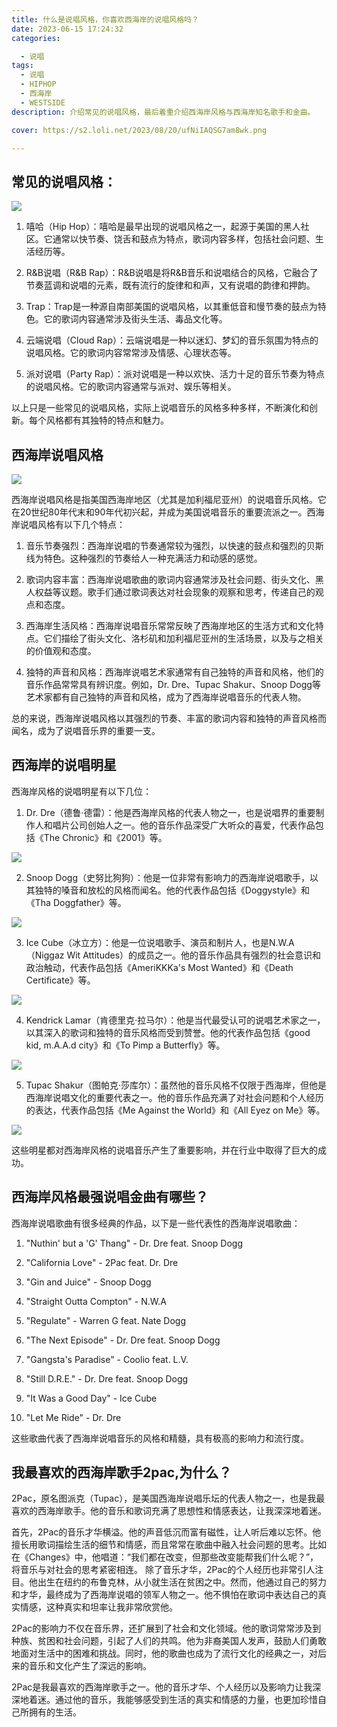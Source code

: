 ```yaml
---
title: 什么是说唱风格，你喜欢西海岸的说唱风格吗？
date: 2023-06-15 17:24:32
categories:

  - 说唱
tags:
  - 说唱
  - HIPHOP
  - 西海岸
  - WESTSIDE
description: 介绍常见的说唱风格，最后着重介绍西海岸风格与西海岸知名歌手和金曲。

cover: https://s2.loli.net/2023/08/20/ufNiIAQSG7am8wk.png

---
```


## 常见的说唱风格：

![](https://s2.loli.net/2023/08/20/ufNiIAQSG7am8wk.png)

1. 嘻哈（Hip Hop）：嘻哈是最早出现的说唱风格之一，起源于美国的黑人社区。它通常以快节奏、饶舌和鼓点为特点，歌词内容多样，包括社会问题、生活经历等。

2. R&B说唱（R&B Rap）：R&B说唱是将R&B音乐和说唱结合的风格，它融合了节奏蓝调和说唱的元素，既有流行的旋律和和声，又有说唱的韵律和押韵。

3. Trap：Trap是一种源自南部美国的说唱风格，以其重低音和慢节奏的鼓点为特色。它的歌词内容通常涉及街头生活、毒品文化等。

4. 云端说唱（Cloud Rap）：云端说唱是一种以迷幻、梦幻的音乐氛围为特点的说唱风格。它的歌词内容常常涉及情感、心理状态等。

5. 派对说唱（Party Rap）：派对说唱是一种以欢快、活力十足的音乐节奏为特点的说唱风格。它的歌词内容通常与派对、娱乐等相关。

以上只是一些常见的说唱风格，实际上说唱音乐的风格多种多样，不断演化和创新。每个风格都有其独特的特点和魅力。

## 西海岸说唱风格

![](https://s2.loli.net/2023/08/20/1rQu2cxdtqH4nbi.png)

西海岸说唱风格是指美国西海岸地区（尤其是加利福尼亚州）的说唱音乐风格。它在20世纪80年代末和90年代初兴起，并成为美国说唱音乐的重要流派之一。西海岸说唱风格有以下几个特点：

1. 音乐节奏强烈：西海岸说唱的节奏通常较为强烈，以快速的鼓点和强烈的贝斯线为特色。这种强烈的节奏给人一种充满活力和动感的感觉。

2. 歌词内容丰富：西海岸说唱歌曲的歌词内容通常涉及社会问题、街头文化、黑人权益等议题。歌手们通过歌词表达对社会现象的观察和思考，传递自己的观点和态度。

3. 西海岸生活风格：西海岸说唱音乐常常反映了西海岸地区的生活方式和文化特点。它们描绘了街头文化、洛杉矶和加利福尼亚州的生活场景，以及与之相关的价值观和态度。

4. 独特的声音和风格：西海岸说唱艺术家通常有自己独特的声音和风格，他们的音乐作品常常具有辨识度。例如，Dr. Dre、Tupac Shakur、Snoop Dogg等艺术家都有自己独特的声音和风格，成为了西海岸说唱音乐的代表人物。

总的来说，西海岸说唱风格以其强烈的节奏、丰富的歌词内容和独特的声音风格而闻名，成为了说唱音乐界的重要一支。

## 西海岸的说唱明星

西海岸风格的说唱明星有以下几位：

1. Dr. Dre（德鲁·德雷）：他是西海岸风格的代表人物之一，也是说唱界的重要制作人和唱片公司创始人之一。他的音乐作品深受广大听众的喜爱，代表作品包括《The Chronic》和《2001》等。

![](https://s2.loli.net/2023/08/20/eYsc1qvDU9KGJ3T.png)

2. Snoop Dogg（史努比狗狗）：他是一位非常有影响力的西海岸说唱歌手，以其独特的嗓音和放松的风格而闻名。他的代表作品包括《Doggystyle》和《Tha Doggfather》等。

![](https://s2.loli.net/2023/08/20/TqDPayfoYjmvnGx.png)

3. Ice Cube（冰立方）：他是一位说唱歌手、演员和制片人，也是N.W.A（Niggaz Wit Attitudes）的成员之一。他的音乐作品具有强烈的社会意识和政治触动，代表作品包括《AmeriKKKa's Most Wanted》和《Death Certificate》等。

![](https://s2.loli.net/2023/08/20/P2HvUpx4s1TmW3h.png)

4. Kendrick Lamar（肯德里克·拉马尔）：他是当代最受认可的说唱艺术家之一，以其深入的歌词和独特的音乐风格而受到赞誉。他的代表作品包括《good kid, m.A.A.d city》和《To Pimp a Butterfly》等。

![](https://s2.loli.net/2023/08/20/75FLfWxPuJmOE63.png)

5. Tupac Shakur（图帕克·莎库尔）：虽然他的音乐风格不仅限于西海岸，但他是西海岸说唱文化的重要代表之一。他的音乐作品充满了对社会问题和个人经历的表达，代表作品包括《Me Against the World》和《All Eyez on Me》等。

![](https://s2.loli.net/2023/08/20/lUpAVfhWRt83kCX.png)

这些明星都对西海岸风格的说唱音乐产生了重要影响，并在行业中取得了巨大的成功。

## 西海岸风格最强说唱金曲有哪些？

西海岸说唱歌曲有很多经典的作品，以下是一些代表性的西海岸说唱歌曲：

1. "Nuthin' but a 'G' Thang" - Dr. Dre feat. Snoop Dogg

2. "California Love" - 2Pac feat. Dr. Dre

3. "Gin and Juice" - Snoop Dogg

4. "Straight Outta Compton" - N.W.A

5. "Regulate" - Warren G feat. Nate Dogg

6. "The Next Episode" - Dr. Dre feat. Snoop Dogg

7. "Gangsta's Paradise" - Coolio feat. L.V.

8. "Still D.R.E." - Dr. Dre feat. Snoop Dogg

9. "It Was a Good Day" - Ice Cube
 
10. "Let Me Ride" - Dr. Dre

这些歌曲代表了西海岸说唱音乐的风格和精髓，具有极高的影响力和流行度。

## 我最喜欢的西海岸歌手2pac,为什么？

2Pac，原名图派克（Tupac），是美国西海岸说唱乐坛的代表人物之一，也是我最喜欢的西海岸歌手。他的音乐和歌词充满了思想性和情感表达，让我深深地着迷。

首先，2Pac的音乐才华横溢。他的声音低沉而富有磁性，让人听后难以忘怀。他擅长用歌词描绘生活的细节和情感，而且常常在歌曲中融入社会问题的思考。比如在《Changes》中，他唱道：“我们都在改变，但那些改变能帮我们什么呢？”，将音乐与对社会的思考紧密相连。
除了音乐才华，2Pac的个人经历也非常引人注目。他出生在纽约的布鲁克林，从小就生活在贫困之中。然而，他通过自己的努力和才华，最终成为了西海岸说唱的领军人物之一。他不惧怕在歌词中表达自己的真实情感，这种真实和坦率让我非常欣赏他。

2Pac的影响力不仅在音乐界，还扩展到了社会和文化领域。他的歌词常常涉及到种族、贫困和社会问题，引起了人们的共鸣。他为非裔美国人发声，鼓励人们勇敢地面对生活中的困难和挑战。同时，他的歌曲也成为了流行文化的经典之一，对后来的音乐和文化产生了深远的影响。

2Pac是我最喜欢的西海岸歌手之一。他的音乐才华、个人经历以及影响力让我深深地着迷。通过他的音乐，我能够感受到生活的真实和情感的力量，也更加珍惜自己所拥有的生活。

